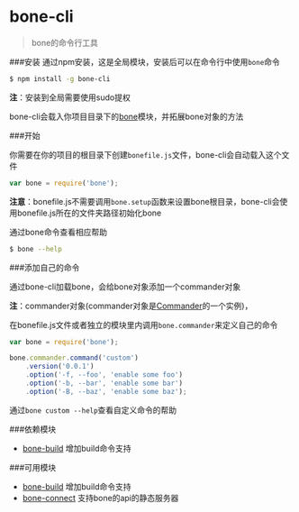 # bone-cli
> bone的命令行工具

###安装
通过npm安装，这是全局模块，安装后可以在命令行中使用`bone`命令

```sh
$ npm install -g bone-cli
```

**注**：安装到全局需要使用sudo提权

bone-cli会载入你项目目录下的[bone](https://github.com/wyicwx/bone)模块，并拓展bone对象的方法

###开始

你需要在你的项目的根目录下创建`bonefile.js`文件，bone-cli会自动载入这个文件
```js
var bone = require('bone');
```
**注意**：bonefile.js不需要调用`bone.setup`函数来设置bone根目录，bone-cli会使用bonefile.js所在的文件夹路径初始化bone


通过bone命令查看相应帮助
```sh
$ bone --help
```

###添加自己的命令

通过bone-cli加载bone，会给bone对象添加一个commander对象

**注**：commander对象(commander对象是[Commander](https://github.com/tj/commander.js)的一个实例)，

在bonefile.js文件或者独立的模块里内调用`bone.commander`来定义自己的命令

```js
var bone = require('bone');

bone.commander.command('custom')
	.version('0.0.1')
	.option('-f, --foo', 'enable some foo')
	.option('-b, --bar', 'enable some bar')
	.option('-B, --baz', 'enable some baz');
```
通过`bone custom --help`查看自定义命令的帮助

###依赖模块

+ [bone-build](https://github.com/wyicwx/bone-build) 增加build命令支持

###可用模块

+ [bone-build](https://github.com/wyicwx/bone-build) 增加build命令支持
+ [bone-connect](https://github.com/wyicwx/bone-connect) 支持bone的api的静态服务器

